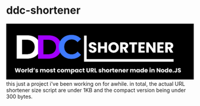 # ddc-shortener
![image info](./Logo.png)
this just a project i've been working on for awhile. in total, the actual URL shortener size script are under 1KB and the compact version being under 300 bytes.
